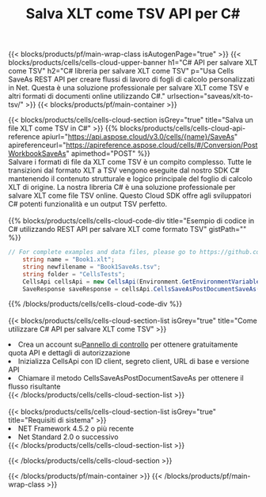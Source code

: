 ﻿---
title:  Salva XLT come TSV API per C#
description:  Utilizzo di Aspose.Cells Cloud SDK per C# per salvare il file in formato XLT come file in formato TSV.
url: /it/net/saveas/xlt-to-tsv/
---
{{< blocks/products/pf/main-wrap-class isAutogenPage="true" >}}
{{< blocks/products/cells/cells-cloud-upper-banner h1="C# API per salvare XLT come TSV" h2="C# libreria per salvare XLT come TSV" p="Usa Cells SaveAs REST API per creare flussi di lavoro di fogli di calcolo personalizzati in Net. Questa è una soluzione professionale per salvare XLT come TSV e altri formati di documenti online utilizzando C#." urlsection="saveas/xlt-to-tsv/" >}}
{{< blocks/products/pf/main-container >}}

{{< blocks/products/cells/cells-cloud-section isGrey="true" title="Salva un file XLT come TSV in C#" >}}
{{% blocks/products/cells/cells-cloud-api-reference apiurl="https://api.aspose.cloud/v3.0/cells/{name}/SaveAs" apireferenceurl="https://apireference.aspose.cloud/cells/#/Conversion/PostWorkbookSaveAs" apimethod="POST" %}}
<br/>
Salvare i formati di file da XLT come TSV è un compito complesso. Tutte le transizioni dal formato XLT a TSV vengono eseguite dal nostro SDK C# mantenendo il contenuto strutturale e logico principale del foglio di calcolo XLT di origine. La nostra libreria C# è una soluzione professionale per salvare XLT come file TSV online. Questo Cloud SDK offre agli sviluppatori C# potenti funzionalità e un output TSV perfetto.
<br/>
<br/>
{{% blocks/products/cells/cells-cloud-code-div title="Esempio di codice in C# utilizzando REST API per salvare XLT come formato TSV" gistPath="" %}}
  
```cs
// For complete examples and data files, please go to https://github.com/aspose-cells-cloud/aspose-cells-cloud-dotnet/
    string name = "Book1.xlt";
    string newfilename = "Book1SaveAs.tsv";
    string folder = "CellsTests";
    CellsApi cellsApi = new CellsApi(Environment.GetEnvironmentVariable("ProductClientId"), Environment.GetEnvironmentVariable("ProductClientSecret"));
    SaveResponse saveResponse = cellsApi.CellsSaveAsPostDocumentSaveAs(name, null, newfilename, null,null,folder);
```
  
{{% /blocks/products/cells/cells-cloud-code-div %}}
<br/>
<br/>
{{< blocks/products/cells/cells-cloud-section-list isGrey="true" title="Come utilizzare C# API per salvare XLT come TSV" >}}
<li> Crea un account su<a href="https://dashboard.aspose.cloud/">Pannello di controllo</a> per ottenere gratuitamente quota API e dettagli di autorizzazione</li>
<li>Inizializza CellsApi con ID client, segreto client, URL di base e versione API</li>
<li>Chiamare il metodo CellsSaveAsPostDocumentSaveAs per ottenere il flusso risultante</li>
{{< /blocks/products/cells/cells-cloud-section-list >}}
<br/>
<br/>
{{< blocks/products/cells/cells-cloud-section-list isGrey="true" title="Requisiti di sistema" >}}
<li>NET Framework 4.5.2 o più recente</li>
<li>Net Standard 2.0 o successivo</li>
{{< /blocks/products/cells/cells-cloud-section-list >}}

{{< /blocks/products/cells/cells-cloud-section >}}

{{< /blocks/products/pf/main-container >}}
{{< /blocks/products/pf/main-wrap-class >}}
